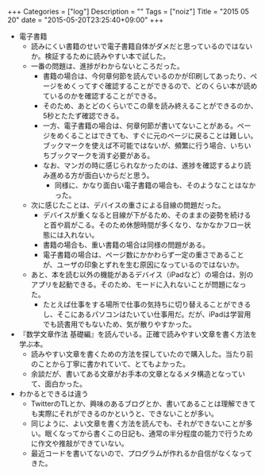 +++
Categories = ["log"]
Description = ""
Tags = ["noiz"]
Title = "2015 05 20"
date = "2015-05-20T23:25:40+09:00"
+++

* 電子書籍
	* 読みにくい書籍のせいで電子書籍自体がダメだと思っているのではないか。検証するために読みやすい本で試した。
	* 一番の問題は、進捗がわからないところだった。
		* 書籍の場合は、今何章何節を読んでいるのかが印刷してあったり、ページをめくってすぐ確認することができるので、どのくらい本が読めているのかを確認することができる。
		* そのため、あとどのくらいでこの章を読み終えることができるのか、5秒とたたず確認できる。
		* 一方、電子書籍の場合は、何章何節が書いてないことがある。ページをめくることはできても、すぐに元のページに戻ることは難しい。ブックマークを使えば不可能ではないが、頻繁に行う場合、いちいちブックマークを消す必要がある。
		* なお、マンガの時に感じられなかったのは、進捗を確認するより読み進める方が面白いからだと思う。
			* 同様に、かなり面白い電子書籍の場合も、そのようなことはなかった。
	* 次に感じたことは、デバイスの重さによる目線の問題だった。
		* デバイスが重くなると目線が下がるため、そのままの姿勢を続けると首や肩がこる。そのため休憩時間が多くなり、なかなかフロー状態には入れない。
		* 書籍の場合も、重い書籍の場合は同様の問題がある。
		* 電子書籍の場合は、ページ数にかかわらず一定の重さであることが、ユーザの印象とずれを生む原因になっているのではないか。
	* あと、本を読む以外の機能があるデバイス（iPadなど）の場合は、別のアプリを起動できる。そのため、モードに入れないことが問題になった。
		* たとえば仕事をする場所で仕事の気持ちに切り替えることができるし、そこにあるパソコンはたいてい仕事用だ。だが、iPadは学習用でも読書用でもないため、気が散りやすかった。
* 『数学文章作法 基礎編』を読んでいる。正確で読みやすい文章を書く方法を学ぶ本。
	* 読みやすい文章を書くための方法を探していたので購入した。当たり前のことから丁寧に書かれていて、とてもよかった。
	* 余談だが、書いてある文章がお手本の文章となるメタ構造となっていて、面白かった。
* わかるとできるは違う
	* TwitterのTLとか、興味のあるブログとか、書いてあることは理解できても実際にそれができるのかというと、できないことが多い。
	* 同じように、よい文章を書く方法を読んでも、それができないことが多い。眠くなってから書くこの日記も、通常の半分程度の能力で行うために作文や推敲ができていない。
	* 最近コードを書いてないので、プログラムが作れるか自信がなくなってきた。